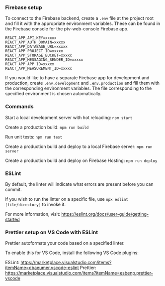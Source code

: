 ### Firebase setup

To connect to the Firebase backend, create a ```.env``` file at the project root and fill it with the appropriate environment variables. These can be found in the Firebase console for the ptv-web-console Firebase app.

```
REACT_APP_API_KEY=xxxxx
REACT_APP_AUTH_DOMAIN=xxxxx
REACT_APP_DATABASE_URL=xxxxx
REACT_APP_PROJECT_ID=xxxxx
REACT_APP_STORAGE_BUCKET=xxxxx
REACT_APP_MESSAGING_SENDER_ID=xxxxx
REACT_APP_APP_ID=xxxxx
REACT_APP_MEASUREMENT_ID=xxxxx
```

If you would like to have a separate Firebase app for development and production, create ```.env.development``` and ```.env.production``` and fill them with the corresponding environment variables. The file corresponding to the specified environment is chosen automatically.


### Commands

Start a local development server with hot reloading:
```npm start```

Create a production build:
```npm run build```

Run unit tests:
```npm run test```

Create a production build and deploy to a local Firebase server:
```npm run server```

Create a production build and deploy on Firebase Hosting:
```npm run deploy```

### ESLint

By default, the linter will indicate what errors are present before you can commit.

If you wish to run the linter on a specific file, use ```npx eslint [file/directory]``` to invoke it.

For more information, visit: https://eslint.org/docs/user-guide/getting-started

### Prettier setup on VS Code with ESLint

Prettier autoformats your code based on a specified linter.

To enable this for VS Code, install the following VS Code plugins:

ESLint: https://marketplace.visualstudio.com/items?itemName=dbaeumer.vscode-eslint
Prettier: https://marketplace.visualstudio.com/items?itemName=esbenp.prettier-vscode
